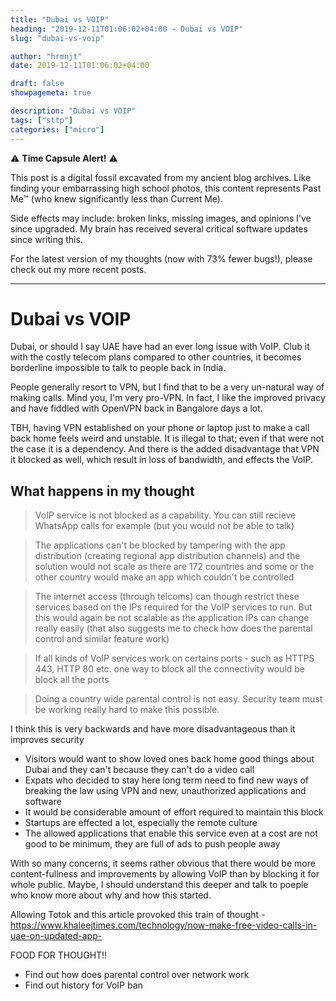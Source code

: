 ```yaml
---
title: "Dubai vs VOIP"
heading: "2019-12-11T01:06:02+04:00 - Dubai vs VOIP"
slug: "dubai-vs-voip"

author: "hrmnjt"
date: 2019-12-11T01:06:02+04:00

draft: false
showpagemeta: true

description: "Dubai vs VOIP"
tags: ["sttp"]
categories: ["micro"]
---
```


⚠️ **Time Capsule Alert!** ⚠️

This post is a digital fossil excavated from my ancient blog archives. Like finding your embarrassing high school photos, this content represents Past Me™ (who knew significantly less than Current Me).

Side effects may include: broken links, missing images, and opinions I've since upgraded. My brain has received several critical software updates since writing this.

For the latest version of my thoughts (now with 73% fewer bugs!), please check out my more recent posts.

---

# Dubai vs VOIP

Dubai, or should I say UAE have had an ever long issue with VoIP. Club it with
the costly telecom plans compared to other countries, it becomes borderline
impossible to talk to people back in India.

People generally resort to VPN, but I find that to be a very un-natural way of
making calls. Mind you, I'm very pro-VPN. In fact, I like the improved privacy
and have fiddled with OpenVPN back in Bangalore days a lot.

TBH, having VPN established on your phone or laptop just to make a call back
home feels weird and unstable. It is illegal to that; even if that were not the
case it is a dependency. And there is the added disadvantage that VPN it
blocked as well, which result in loss of bandwidth, and effects the VoIP.

## What happens in my thought
> VoIP service is not blocked as a capability. You can still recieve WhatsApp
calls for example (but you would not be able to talk)

> The applications can't be blocked by tampering with the app distribution
(creating regional app distribution channels) and the solution would not scale
as there are 172 countries and some or the other country would make an app
which couldn't be controlled

> The internet access (through telcoms) can though restrict these services
based on the IPs required for the VoIP services to run. But this would again
be not scalable as the application IPs can change really easily (that also
suggests me to check how does the parental control and similar feature work)

> If all kinds of VoIP services work on certains ports - such as HTTPS 443,
HTTP 80 etc. one way to block all the connectivity would be block all the ports

> Doing a country wide parental control is not easy. Security team must be
working really hard to make this possible.

I think this is very backwards and have more disadvantageous than it improves
security
- Visitors would want to show loved ones back home good things about Dubai and
they can't because they can't do a video call
- Expats who decided to stay here long term need to find new ways of breaking
the law using VPN and new, unauthorized applications and software
- It would be considerable amount of effort required to maintain this block
- Startups are effected a lot, especially the remote culture
- The allowed applications that enable this service even at a cost are not good
to be minimum, they are full of ads to push people away

With so many concerns, it seems rather obvious that there would be more
content-fullness and improvements by allowing VoIP than by blocking it for
whole public. Maybe, I should understand this deeper and talk to poeple who
know more about why and how this started.

Allowing Totok and this article provoked this train of thought -
https://www.khaleejtimes.com/technology/now-make-free-video-calls-in-uae-on-updated-app-

FOOD FOR THOUGHT!!
- Find out how does parental control over network work
- Find out history for VoIP ban
